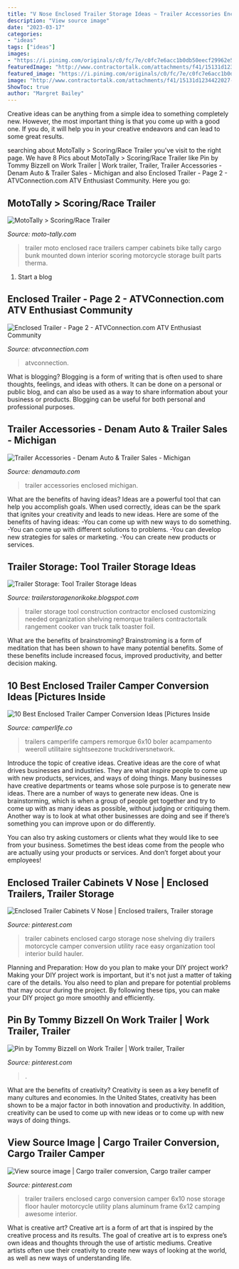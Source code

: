 ```yaml
---
title: "V Nose Enclosed Trailer Storage Ideas ~ Trailer Accessories Enclosed Michigan"
description: "View source image"
date: "2023-03-17"
categories:
- "ideas"
tags: ["ideas"]
images:
- "https://i.pinimg.com/originals/c0/fc/7e/c0fc7e6acc1b0db50eecf29962e59b1c.jpg"
featuredImage: "http://www.contractortalk.com/attachments/f41/15131d1234422027-trailer-customizing-ideas-needed-long-img_0030.jpg"
featured_image: "https://i.pinimg.com/originals/c0/fc/7e/c0fc7e6acc1b0db50eecf29962e59b1c.jpg"
image: "http://www.contractortalk.com/attachments/f41/15131d1234422027-trailer-customizing-ideas-needed-long-img_0030.jpg"
ShowToc: true
author: "Margret Bailey"
---
```



Creative ideas can be anything from a simple idea to something completely new. However, the most important thing is that you come up with a good one. If you do, it will help you in your creative endeavors and can lead to some great results.

	

		
searching about MotoTally &gt; Scoring/Race Trailer you've visit to the right page. We have 8 Pics about MotoTally &gt; Scoring/Race Trailer like Pin by Tommy Bizzell on Work Trailer | Work trailer, Trailer, Trailer Accessories - Denam Auto &amp; Trailer Sales - Michigan and also Enclosed Trailer - Page 2 - ATVConnection.com ATV Enthusiast Community. Here you go:
		
    
## MotoTally &gt; Scoring/Race Trailer

<img loading=lazy src="http://www.moto-tally.com/images/Trailer/Big/FrontBunkDown.jpg" onerror="this.onerror=null;this.src='https://tse2.mm.bing.net/th?id=OIP.yy01UfAQJ4Xc3iPcF5p-BwHaFj&amp;pid=15.1';" alt="MotoTally &gt; Scoring/Race Trailer">

_Source: moto-tally.com_

>trailer moto enclosed race trailers camper cabinets bike tally cargo bunk mounted down interior scoring motorcycle storage built parts therma. 

	

1. Start a blog

    
## Enclosed Trailer - Page 2 - ATVConnection.com ATV Enthusiast Community

<img loading=lazy src="https://atvconnection.com/forums/attachments/trailers-toy-haulers-motorhomes/1917d1259528834-enclosed-trailer-new-trailer-folddown-bed.jpg" onerror="this.onerror=null;this.src='https://tse4.mm.bing.net/th?id=OIP.fGHcng8BDm96NF7ZevaDUgHaFj&amp;pid=15.1';" alt="Enclosed Trailer - Page 2 - ATVConnection.com ATV Enthusiast Community">

_Source: atvconnection.com_

>atvconnection. 

	

What is blogging?
Blogging is a form of writing that is often used to share thoughts, feelings, and ideas with others. It can be done on a personal or public blog, and can also be used as a way to share information about your business or products. Blogging can be useful for both personal and professional purposes.

    
## Trailer Accessories - Denam Auto &amp; Trailer Sales - Michigan

<img loading=lazy src="https://www.denamauto.com/wp-content/uploads/2017/10/enclosed-trailer-accessories-flint-michigan.jpg" onerror="this.onerror=null;this.src='https://tse3.mm.bing.net/th?id=OIP.QF_H2_Zrm7lmuNSS15REegHaFj&amp;pid=15.1';" alt="Trailer Accessories - Denam Auto &amp; Trailer Sales - Michigan">

_Source: denamauto.com_

>trailer accessories enclosed michigan. 

	

What are the benefits of having ideas?
Ideas are a powerful tool that can help you accomplish goals. When used correctly, ideas can be the spark that ignites your creativity and leads to new ideas. Here are some of the benefits of having ideas: 
-You can come up with new ways to do something. 
-You can come up with different solutions to problems. 
-You can develop new strategies for sales or marketing. 
-You can create new products or services.

    
## Trailer Storage: Tool Trailer Storage Ideas

<img loading=lazy src="http://www.contractortalk.com/attachments/f41/15131d1234422027-trailer-customizing-ideas-needed-long-img_0030.jpg" onerror="this.onerror=null;this.src='https://tse1.mm.bing.net/th?id=OIP.pfGi6OI811QY2mUHAziqWgHaFj&amp;pid=15.1';" alt="Trailer Storage: Tool Trailer Storage Ideas">

_Source: trailerstoragenorikoke.blogspot.com_

>trailer storage tool construction contractor enclosed customizing needed organization shelving remorque trailers contractortalk rangement cooker van truck talk toaster foil. 

	

What are the benefits of brainstroming?
Brainstroming is a form of meditation that has been shown to have many potential benefits. Some of these benefits include increased focus, improved productivity, and better decision making.

    
## 10 Best Enclosed Trailer Camper Conversion Ideas [Pictures Inside

<img loading=lazy src="https://i1.wp.com/camperlife.co/wp-content/uploads/2019/05/Cargo-trailer-camper-conversion-11.jpg?resize=720%2C960&amp;ssl=1" onerror="this.onerror=null;this.src='https://tse1.mm.bing.net/th?id=OIP.j8RlIoTNvNs7udtKBfqN7wHaJ4&amp;pid=15.1';" alt="10 Best Enclosed Trailer Camper Conversion Ideas [Pictures Inside">

_Source: camperlife.co_

>trailers camperlife campers remorque 6x10 boler acampamento weeroll utilitaire sightseezone truckdriversnetwork. 

	

Introduce the topic of creative ideas.
Creative ideas are the core of what drives businesses and industries. They are what inspire people to come up with new products, services, and ways of doing things. Many businesses have creative departments or teams whose sole purpose is to generate new ideas.
There are a number of ways to generate new ideas. One is brainstorming, which is when a group of people get together and try to come up with as many ideas as possible, without judging or critiquing them. Another way is to look at what other businesses are doing and see if there’s something you can improve upon or do differently.

You can also try asking customers or clients what they would like to see from your business. Sometimes the best ideas come from the people who are actually using your products or services. And don’t forget about your employees!

    
## Enclosed Trailer Cabinets V Nose | Enclosed Trailers, Trailer Storage

<img loading=lazy src="https://i.pinimg.com/736x/63/90/1a/63901a9511913b05f7b759cbf04c5c61--enclosed-trailer-cabinets-v-nose-trailer-cabinets.jpg" onerror="this.onerror=null;this.src='https://tse1.mm.bing.net/th?id=OIP.wga6HrcSQcFU6HZtykxW6gHaJ5&amp;pid=15.1';" alt="Enclosed Trailer Cabinets V Nose | Enclosed trailers, Trailer storage">

_Source: pinterest.com_

>trailer cabinets enclosed cargo storage nose shelving diy trailers motorcycle camper conversion utility race easy organization tool interior build hauler. 

	

Planning and Preparation: How do you plan to make your DIY project work?
Making your DIY project work is important, but it's not just a matter of taking care of the details. You also need to plan and prepare for potential problems that may occur during the project. By following these tips, you can make your DIY project go more smoothly and efficiently.

    
## Pin By Tommy Bizzell On Work Trailer | Work Trailer, Trailer

<img loading=lazy src="https://i.pinimg.com/originals/c0/fc/7e/c0fc7e6acc1b0db50eecf29962e59b1c.jpg" onerror="this.onerror=null;this.src='https://tse2.mm.bing.net/th?id=OIP.9AhUFlltqyXLVwYNzLcOpAHaJ4&amp;pid=15.1';" alt="Pin by Tommy Bizzell on Work Trailer | Work trailer, Trailer">

_Source: pinterest.com_

>. 

	

What are the benefits of creativity?
Creativity is seen as a key benefit of many cultures and economies. In the United States, creativity has been shown to be a major factor in both innovation and productivity. In addition, creativity can be used to come up with new ideas or to come up with new ways of doing things.

    
## View Source Image | Cargo Trailer Conversion, Cargo Trailer Camper

<img loading=lazy src="https://i.pinimg.com/originals/18/52/5a/18525a1db8a9a0de97488fa9b1cdbc99.jpg" onerror="this.onerror=null;this.src='https://tse3.mm.bing.net/th?id=OIP.UT5oM-6H-rziKEEJZT21XgHaJ3&amp;pid=15.1';" alt="View source image | Cargo trailer conversion, Cargo trailer camper">

_Source: pinterest.com_

>trailer trailers enclosed cargo conversion camper 6x10 nose storage floor hauler motorcycle utility plans aluminum frame 6x12 camping awesome interior. 

	

What is creative art?
Creative art is a form of art that is inspired by the creative process and its results. The goal of creative art is to express one’s own ideas and thoughts through the use of artistic mediums. Creative artists often use their creativity to create new ways of looking at the world, as well as new ways of understanding life.


